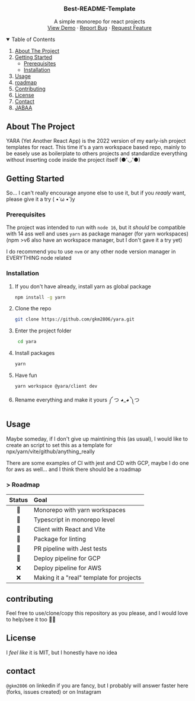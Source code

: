 <!-- [![Contributors][contributors-shield]][contributors-url]
[![Forks][forks-shield]][forks-url]
[![Stargazers][stars-shield]][stars-url]
[![Issues][issues-shield]][issues-url]
[![MIT License][license-shield]][license-url]
[![LinkedIn][linkedin-shield]][linkedin-url] -->

<!-- PROJECT LOGO -->
<br />
<p align="center">
  <h3 align="center">Best-README-Template</h3>

  <p align="center">
    A simple monorepo for react projects
    <br />
    <!-- <a href=""><strong>Explore the docs »</strong></a>
    <br />
    <br /> -->
    <a href="">View Demo</a>
    ·
    <a href="">Report Bug</a>
    ·
    <a href="">Request Feature</a>
  </p>
</p>

<!-- TABLE OF CONTENTS -->
<details open="open">
  <summary>Table of Contents</summary>
  <ol>
    <li>
      <a href="#about-the-project">About The Project</a>
    </li>
    <li>
      <a href="#getting-started">Getting Started</a>
      <ul>
        <li><a href="#prerequisites">Prerequisites</a></li>
        <li><a href="#installation">Installation</a></li>
      </ul>
    </li>
    <li>
      <a href="#usage">Usage</a>
      <li><a href="#roadmap">roadmap</a></li>
    </li>
    <li><a href="#contributing">Contributing</a></li>
    <li><a href="#license">License</a></li>
    <li><a href="#contact">Contact</a></li>
    <li><a href="#jaba">JABAA</a></li>
  </ol>
</details>


## About The Project
YARA (Yet Another React App) is the 2022 version of my early-ish project templates for react. This time it's a yarn workspace based repo, mainly to be easely use as boilerplate to others projects and standardize everything without inserting code inside the project itself (●'◡'●)

## Getting Started
So... I can't really encourage anyone else to use it, but if you *reaaly* want, please give it a try ( •̀ ω •́ )y

### Prerequisites
The project was intended to run with `node 16`, but it _should_ be compatible with 14 ass well and uses `yarn` as package manager (for yarn workspaces)(npm >v6 also have an workspace manager, but I don't gave it a try yet)

I do recommend you to use `nvm` or any other node version manager in EVERYTHING node related

### Installation
1. If you don't have already, install yarn as global package
   ```sh
   npm install -g yarn
   ```
1. Clone the repo
   ```sh
   git clone https://github.com/gkm2806/yara.git
   ```
1. Enter the project folder
   ```sh
    cd yara
    ```
1. Install packages
   ```sh
   yarn
   ```
1. Have fun 
   ```JS
   yarn workspace @yara/client dev
   ```
1. Rename everything and make it yours ༼ つ ◕_◕ ༽つ

## Usage
Maybe someday, if I don't give up maintining this (as usual), I would like to create an script to set this as a template for npx/yarn/vite/github/anything_really

There are some examples of CI with jest and CD with GCP, maybe I do one for aws as well... and I think there should be a roadmap

### > Roadmap
| Status | Goal | 
| :---: | :--- | 
| 🚀 | Monorepo with yarn workspaces |
| 🚀 | Typescript in monorepo level |
| 🚀 | Client with React and Vite |
| 🚀 | Package for linting |
| 🚀 | PR pipeline with Jest tests |
| 🚀 | Deploy pipeline for GCP |
| ❌ | Deploy pipeline for AWS |
| ❌ | Making it a "real" template for projects |
 
## contributing
Feel free to use/clone/copy this repository as you please, and I would love to help/see it too 🤘🏻

## License
I *feel like* it is MIT, but I honestly have no idea

## contact
`@gkm2806` on linkedin if you are fancy, but I probably will answer faster here (forks, issues created) or on Instagram

<!--
## Jaba 
HI THERE
I learned a lot of this stuff doing my personal goals on my current job @rdstation, 
AGORA SE TU É BR e ta afim de novos desafios, dá uma olhada nas vagas abertas aki ヾ(⌐■_■)ノ♪ https://boards.greenhouse.io/rdstation ～(￣▽￣～) e se precisar de ajuda só mandar um salve!
-->
